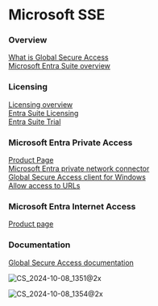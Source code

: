 # Microsoft SSE

### Overview
[What is Global Secure Access](https://learn.microsoft.com/en-us/entra/global-secure-access/overview-what-is-global-secure-access#licensing-overview)<br>
[Microsoft Entra Suite overview](https://techcommunity.microsoft.com/t5/microsoft-entra-blog/microsoft-entra-suite-now-generally-available/ba-p/2520427)

### Licensing
[Licensing overview](https://learn.microsoft.com/en-us/entra/global-secure-access/overview-what-is-global-secure-access#licensing-overview)<br>
[Entra Suite Licensing](https://www.microsoft.com/en-us/security/business/microsoft-entra-pricing)<br>
[Entra Suite Trial](https://aka.ms/EntraSuiteTrial)

### Microsoft Entra Private Access
[Product Page](https://www.microsoft.com/en-us/security/business/identity-access/microsoft-entra-private-access)<br>
[Microsoft Entra private network connector](https://learn.microsoft.com/en-us/entra/global-secure-access/how-to-configure-connectors#install-and-register-a-connector)<br>
[Global Secure Access client for Windows](https://learn.microsoft.com/en-us/entra/global-secure-access/how-to-install-windows-client)<br>
[Allow access to URLs](https://learn.microsoft.com/en-us/entra/global-secure-access/how-to-configure-connectors#allow-access-to-urls)

### Microsoft Entra Internet Access
[Product page](https://www.microsoft.com/en-us/security/business/identity-access/microsoft-entra-internet-access)

### Documentation
[Global Secure Access documentation](https://learn.microsoft.com/en-us/entra/global-secure-access/)


![CS_2024-10-08_1351@2x](https://github.com/user-attachments/assets/a5384d2e-edee-4c82-91ba-c95fadc5ceee)

![CS_2024-10-08_1354@2x](https://github.com/user-attachments/assets/7b923d60-7040-4063-b7c2-0fc4762b5a00)
